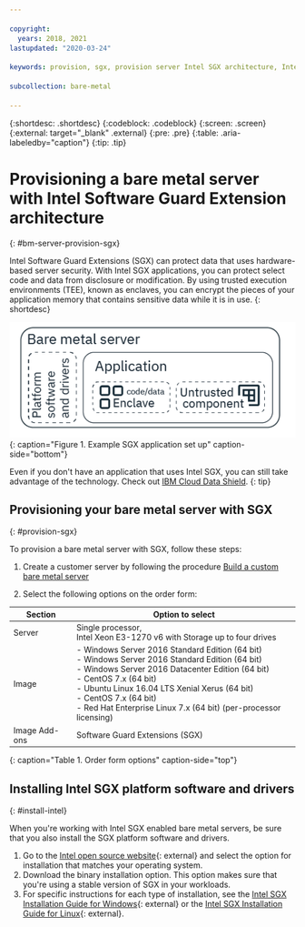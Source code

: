 ```yaml
---

copyright:
  years: 2018, 2021
lastupdated: "2020-03-24"

keywords: provision, sgx, provision server Intel SGX architecture, Intel SGX architecture, confidential computing,

subcollection: bare-metal

---
```


{:shortdesc: .shortdesc}
{:codeblock: .codeblock}
{:screen: .screen}
{:external: target="_blank" .external}
{:pre: .pre}
{:table: .aria-labeledby="caption"}
{:tip: .tip}

# Provisioning a bare metal server with Intel Software Guard Extension architecture
{: #bm-server-provision-sgx}

Intel Software Guard Extensions (SGX) can protect data that uses hardware-based server security. With Intel SGX applications, you can protect select code and data from disclosure or modification. By using trusted execution environments (TEE), known as enclaves, you can encrypt the pieces of your application memory that contains sensitive data while it is in use.
{: shortdesc}

![An example SGX application.](images/cc-bare-metal.png){: caption="Figure 1. Example SGX application set up" caption-side="bottom"}

Even if you don't have an application that uses Intel SGX, you can still take advantage of the technology. Check out [IBM Cloud Data Shield](/docs/data-shield?topic=data-shield-getting-started).
{: tip}

## Provisioning your bare metal server with SGX
{: #provision-sgx}

To provision a bare metal server with SGX, follow these steps:

1. Create a customer server by following the procedure [Build a custom bare metal server](/docs/bare-metal?topic=bare-metal-ordering-baremetal-server)

2. Select the following options on the order form:

| Section | Option to select |
|------|------|
| Server | Single processor,<br> Intel Xeon E3-1270 v6 with Storage up to four drives |
| Image | - Windows Server 2016 Standard Edition (64 bit)<br> - Windows Server 2016 Standard Edition (64 bit)<br> - Windows Server 2016 Datacenter Edition (64 bit) <br> - CentOS 7.x (64 bit) <br> - Ubuntu Linux 16.04 LTS Xenial Xerus (64 bit)<br> - CentOS 7.x (64 bit) <br> - Red Hat Enterprise Linux 7.x (64 bit) (per-processor licensing) |
| Image Add-ons | Software Guard Extensions (SGX) |
{: caption="Table 1. Order form options" caption-side="top"}

## Installing Intel SGX platform software and drivers
{: #install-intel}

When you're working with Intel SGX enabled bare metal servers, be sure that you also install the SGX platform software and drivers.

1. Go to the [Intel open source website](https://01.org/intel-software-guard-extensions/downloads){: external} and select the option for installation that matches your operating system.
2. Download the binary installation option. This option makes sure that you're using a stable version of SGX in your workloads.
3. For specific instructions for each type of installation, see the [Intel SGX Installation Guide for Windows](https://downloadcenter.intel.com/product/80895/Intel-Software-Guard-Extensions-Intel-SGX-for-Windows-){: external} or the [Intel SGX Installation Guide for Linux](https://download.01.org/intel-sgx/linux-2.1.2/docs/Intel_SGX_Installation_Guide_Linux_2.1.2_Open_Source.pdf){: external}.
